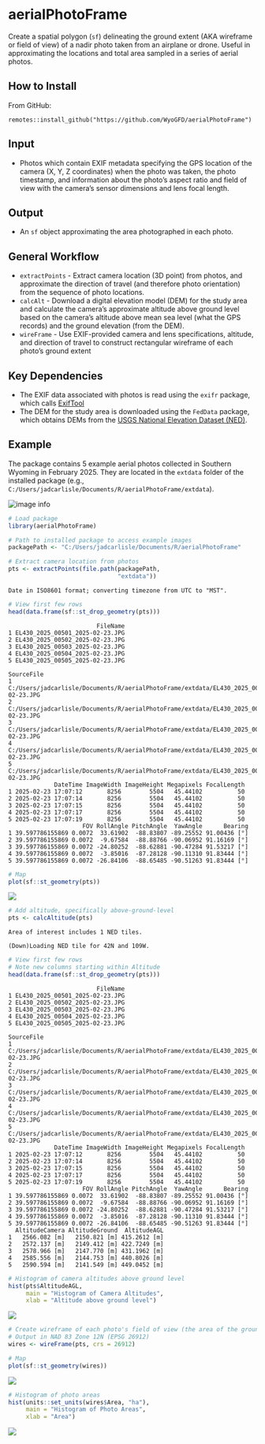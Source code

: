 # aerialPhotoFrame


Create a spatial polygon (`sf`) delineating the ground extent (AKA
wireframe or field of view) of a nadir photo taken from an airplane or
drone. Useful in approximating the locations and total area sampled in a
series of aerial photos.

## How to Install

From GitHub:

    remotes::install_github("https://github.com/WyoGFD/aerialPhotoFrame")

## Input

- Photos which contain EXIF metadata specifying the GPS location of the
  camera (X, Y, Z coordinates) when the photo was taken, the photo
  timestamp, and information about the photo’s aspect ratio and field of
  view with the camera’s sensor dimensions and lens focal length.

## Output

- An `sf` object approximating the area photographed in each photo.

## General Workflow

- `extractPoints` - Extract camera location (3D point) from photos, and
  approximate the direction of travel (and therefore photo orientation)
  from the sequence of photo locations.
- `calcAlt` - Download a digital elevation model (DEM) for the study
  area and calculate the camera’s approximate altitude above ground
  level based on the camera’s altitude above mean sea level (what the
  GPS records) and the ground elevation (from the DEM).
- `wireFrame` - Use EXIF-provided camera and lens specifications,
  altitude, and direction of travel to construct rectangular wireframe
  of each photo’s ground extent

## Key Dependencies

- The EXIF data associated with photos is read using the `exifr`
  package, which calls [ExifTool](https://exiftool.org/)
- The DEM for the study area is downloaded using the `FedData` package,
  which obtains DEMs from the [USGS National Elevation Dataset
  (NED)](https://www.usgs.gov/3d-elevation-program).

## Example

The package contains 5 example aerial photos collected in Southern
Wyoming in February 2025. They are located in the `extdata` folder of
the installed package (e.g.,
`C:/Users/jadcarlisle/Documents/R/aerialPhotoFrame/extdata`).

![image info](ExamplePhotos_Thumbnail.JPG)

``` r
# Load package
library(aerialPhotoFrame)

# Path to installed package to access example images
packagePath <- "C:/Users/jadcarlisle/Documents/R/aerialPhotoFrame"

# Extract camera location from photos
pts <- extractPoints(file.path(packagePath,
                               "extdata"))
```

    Date in ISO8601 format; converting timezone from UTC to "MST".

``` r
# View first few rows
head(data.frame(sf::st_drop_geometry(pts)))
```

                             FileName
    1 EL430_2025_00501_2025-02-23.JPG
    2 EL430_2025_00502_2025-02-23.JPG
    3 EL430_2025_00503_2025-02-23.JPG
    4 EL430_2025_00504_2025-02-23.JPG
    5 EL430_2025_00505_2025-02-23.JPG
                                                                                     SourceFile
    1 C:/Users/jadcarlisle/Documents/R/aerialPhotoFrame/extdata/EL430_2025_00501_2025-02-23.JPG
    2 C:/Users/jadcarlisle/Documents/R/aerialPhotoFrame/extdata/EL430_2025_00502_2025-02-23.JPG
    3 C:/Users/jadcarlisle/Documents/R/aerialPhotoFrame/extdata/EL430_2025_00503_2025-02-23.JPG
    4 C:/Users/jadcarlisle/Documents/R/aerialPhotoFrame/extdata/EL430_2025_00504_2025-02-23.JPG
    5 C:/Users/jadcarlisle/Documents/R/aerialPhotoFrame/extdata/EL430_2025_00505_2025-02-23.JPG
                 DateTime ImageWidth ImageHeight Megapixels FocalLength
    1 2025-02-23 17:07:12       8256        5504   45.44102          50
    2 2025-02-23 17:07:14       8256        5504   45.44102          50
    3 2025-02-23 17:07:15       8256        5504   45.44102          50
    4 2025-02-23 17:07:17       8256        5504   45.44102          50
    5 2025-02-23 17:07:19       8256        5504   45.44102          50
                         FOV RollAngle PitchAngle  YawAngle      Bearing
    1 39.597786155869 0.0072  33.61902  -88.83807 -89.25552 91.00436 [°]
    2 39.597786155869 0.0072  -9.67584  -88.88766 -90.06952 91.16169 [°]
    3 39.597786155869 0.0072 -24.80252  -88.62881 -90.47284 91.53217 [°]
    4 39.597786155869 0.0072  -3.85016  -87.28128 -90.11310 91.83444 [°]
    5 39.597786155869 0.0072 -26.84106  -88.65485 -90.51263 91.83444 [°]

``` r
# Map
plot(sf::st_geometry(pts))
```

![](README_files/figure-commonmark/unnamed-chunk-1-1.png)

``` r
# Add altitude, specifically above-ground-level
pts <- calcAltitude(pts)
```

    Area of interest includes 1 NED tiles.

    (Down)Loading NED tile for 42N and 109W.

``` r
# View first few rows
# Note new columns starting within Altitude
head(data.frame(sf::st_drop_geometry(pts)))
```

                             FileName
    1 EL430_2025_00501_2025-02-23.JPG
    2 EL430_2025_00502_2025-02-23.JPG
    3 EL430_2025_00503_2025-02-23.JPG
    4 EL430_2025_00504_2025-02-23.JPG
    5 EL430_2025_00505_2025-02-23.JPG
                                                                                     SourceFile
    1 C:/Users/jadcarlisle/Documents/R/aerialPhotoFrame/extdata/EL430_2025_00501_2025-02-23.JPG
    2 C:/Users/jadcarlisle/Documents/R/aerialPhotoFrame/extdata/EL430_2025_00502_2025-02-23.JPG
    3 C:/Users/jadcarlisle/Documents/R/aerialPhotoFrame/extdata/EL430_2025_00503_2025-02-23.JPG
    4 C:/Users/jadcarlisle/Documents/R/aerialPhotoFrame/extdata/EL430_2025_00504_2025-02-23.JPG
    5 C:/Users/jadcarlisle/Documents/R/aerialPhotoFrame/extdata/EL430_2025_00505_2025-02-23.JPG
                 DateTime ImageWidth ImageHeight Megapixels FocalLength
    1 2025-02-23 17:07:12       8256        5504   45.44102          50
    2 2025-02-23 17:07:14       8256        5504   45.44102          50
    3 2025-02-23 17:07:15       8256        5504   45.44102          50
    4 2025-02-23 17:07:17       8256        5504   45.44102          50
    5 2025-02-23 17:07:19       8256        5504   45.44102          50
                         FOV RollAngle PitchAngle  YawAngle      Bearing
    1 39.597786155869 0.0072  33.61902  -88.83807 -89.25552 91.00436 [°]
    2 39.597786155869 0.0072  -9.67584  -88.88766 -90.06952 91.16169 [°]
    3 39.597786155869 0.0072 -24.80252  -88.62881 -90.47284 91.53217 [°]
    4 39.597786155869 0.0072  -3.85016  -87.28128 -90.11310 91.83444 [°]
    5 39.597786155869 0.0072 -26.84106  -88.65485 -90.51263 91.83444 [°]
      AltitudeCamera AltitudeGround  AltitudeAGL
    1   2566.082 [m]   2150.821 [m] 415.2612 [m]
    2   2572.137 [m]   2149.412 [m] 422.7249 [m]
    3   2578.966 [m]   2147.770 [m] 431.1962 [m]
    4   2585.556 [m]   2144.753 [m] 440.8026 [m]
    5   2590.594 [m]   2141.549 [m] 449.0452 [m]

``` r
# Histogram of camera altitudes above ground level
hist(pts$AltitudeAGL,
     main = "Histogram of Camera Altitudes",
     xlab = "Altitude above ground level")
```

![](README_files/figure-commonmark/unnamed-chunk-2-1.png)

``` r
# Create wireframe of each photo's field of view (the area of the ground photographed)
# Output in NAD 83 Zone 12N (EPSG 26912)
wires <- wireFrame(pts, crs = 26912)

# Map
plot(sf::st_geometry(wires))
```

![](README_files/figure-commonmark/unnamed-chunk-3-1.png)

``` r
# Histogram of photo areas
hist(units::set_units(wires$Area, "ha"),
     main = "Histogram of Photo Areas",
     xlab = "Area")
```

![](README_files/figure-commonmark/unnamed-chunk-3-2.png)
